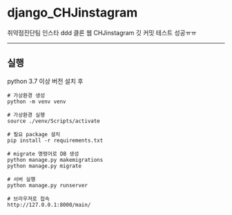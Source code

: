 # django_CHJinstagram

취약점진단팀 인스타  ddd 클론 웹 CHJinstagram 깃 커밋 테스트 성공ㅠㅠ


---

## 실행

python 3.7 이상 버전 설치 후

```
# 가상환경 생성 
python -m venv venv

# 가상환경 실행
source ./venv/Scripts/activate

# 필요 package 설치
pip install -r requirements.txt

# migrate 명령어로 DB 생성
python manage.py makemigrations
python manage.py migrate

# 서버 실행
python manage.py runserver

# 브라우져로 접속
http://127.0.0.1:8000/main/
```
